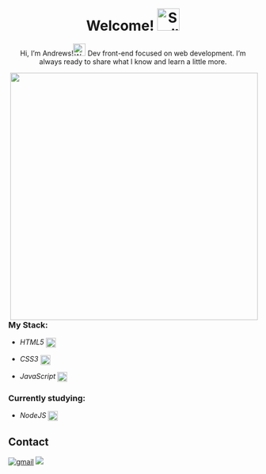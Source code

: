 
<h1 align="center">Welcome! <img src="https://user-images.githubusercontent.com/86017907/179375356-1097f8a7-8007-4d1a-80d9-c2a5f439e522.gif" width="45" alt="Smiling face emoji"/></h1>

<p align="center"> Hi, I’m Andrews!<img src="https://user-images.githubusercontent.com/86017907/179375279-cffcf0ca-648a-4095-b9f4-df433afb188c.gif" width="25" alt="Waving Hand"/> Dev front-end focused on web development. I’m always ready to share what I know and learn a little more. </p>

<img src="https://www.ignboards.com/proxy.php?image=https%3A%2F%2Fi.imgur.com%2FX2mgz1R.gif&hash=4e9b3104256f78ddd0b6109373460647" width="500" align="right"/>

### My Stack:

  - *HTML5* <img src="https://skillicons.dev/icons?i=html" align="center" width="20"/> 
  
  - *CSS3* <img src="https://skillicons.dev/icons?i=css" align="center" width="20"/>
  
  - *JavaScript* <img src="https://skillicons.dev/icons?i=js" align="center" width="20"/>
 
 ### Currently studying:
  - *NodeJS* <img src="https://skillicons.dev/icons?i=nodejs" align="center" width="20"/>

## Contact
[![gmail](https://img.shields.io/badge/Gmail-D14836?style=for-the-badge&logo=gmail&logoColor=white)](mailto:andrewscarvalho2001@gmail.com)
<a href="https://www.linkedin.com/in/andrewsitiel" target="_blank"><img src="https://img.shields.io/badge/LinkedIn-0077B5?style=for-the-badge&logo=linkedin&logoColor=white"/></a>
